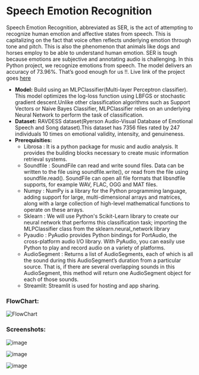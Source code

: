 # Speech Emotion Recognition

Speech Emotion Recognition, abbreviated as SER, is the act of attempting to recognize human emotion and affective states from speech. This is capitalizing on the fact that voice often reflects underlying emotion through tone and pitch. This is also the phenomenon that animals like dogs and horses employ to be able to understand human emotion.
SER is tough because emotions are subjective and annotating audio is challenging.
In this Python project, we recognize emotions from speech. The model delivers an accuracy of 73.96%. That’s good enough for us !!.
Live link of the project goes [here](https://share.streamlit.io/atinder01/speechemotionrecognition/main/main.py)

* **Model:** Build using an MLPClassifier(Multi-layer Perceptron classifier). This model optimizes the log-loss function using LBFGS or stochastic gradient descent.Unlike other classification algorithms such as Support Vectors or Naive Bayes Classifier, MLPClassifier relies on an underlying Neural Network to perform the task of classification.
* **Dataset:** RAVDESS dataset(Ryerson Audio-Visual Database of Emotional Speech and Song dataset).This dataset has 7356 files rated by 247 individuals 10 times on emotional validity, intensity, and genuineness. 
* **Prerequisities:** 
  * Librosa   : It is a python package for music and audio analysis. It provides the building blocks necessary to create music information retrieval systems.
  * Soundfile : SoundFile can read and write sound files. Data can be written to the file using soundfile.write(), or read from the file using soundfile.read(). SoundFile can open all file formats that libsndfile supports, for example WAV, FLAC, OGG and MAT files.
  * Numpy     : NumPy is a library for the Python programming language, adding support for large, multi-dimensional arrays and matrices, along with a large collection of high-level mathematical functions to operate on these arrays. 
  * Sklearn   : We will use Python's Scikit-Learn library to create our neural network that performs this classification task; importing the MLPClassifier class from the sklearn.neural_network library
  * Pyaudio   : PyAudio provides Python bindings for PortAudio, the cross-platform audio I/O library. With PyAudio, you can easily use Python to play and record audio on a variety of platforms.
  * AudioSegment : Returns a list of AudioSegments, each of which is all the sound during this AudioSegment’s duration from a particular source. That is, if there are several overlapping sounds in this AudioSegment, this method will return one AudioSegment object for each of those sounds.
  * Streamlit: Streamlit is used for hosting and app sharing.

### FlowChart:

![FlowChart](https://user-images.githubusercontent.com/67895402/134717714-7db8bc99-f36d-47e9-a0db-d1f59dcac8e0.png)

### Screenshots:

![image](https://user-images.githubusercontent.com/67895402/134714921-86f32d02-7fd6-4953-8e48-a9a1e9d52af8.png)

![image](https://user-images.githubusercontent.com/67895402/134713909-d90c8479-bf0b-41c4-9ef8-db371f8aef6a.png)

![image](https://user-images.githubusercontent.com/67895402/134714682-f678650f-9e5a-4cb2-a792-74f4520e8f82.png)





